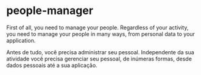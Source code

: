 # people-manager

First of all, you need to manage your people.
Regardless of your activity, you need to manage your people in many ways, from personal data to your application.

Antes de tudo, você precisa administrar seu pessoal.
Independente da sua atividade você precisa gerenciar seu pessoal, de inúmeras formas, desde dados pessoais até a sua aplicação.
